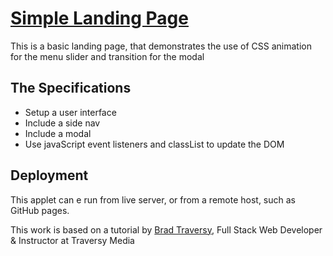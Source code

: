# [Simple Landing Page](https://landing-page-c8769.firebaseapp.com/)

This is a basic landing page, that demonstrates the use of CSS animation for the menu slider and transition for the modal

## The Specifications

* Setup a user interface
* Include a side nav
* Include a modal
* Use javaScript event listeners and classList to update the DOM

## Deployment

This applet can e run from live server, or from a remote host, such as GitHub pages.

This work is based on a tutorial by [Brad Traversy](https://www.udemy.com/user/brad-traversy/), Full Stack Web Developer & Instructor at Traversy Media